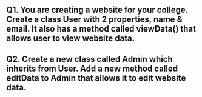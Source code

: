 ## Q1. You are creating a website for your college. Create a class User with 2 properties, name & email. It also has a method called viewData() that allows user to view website data.

## Q2. Create a new class called Admin which inherits from User. Add a new method called editData to Admin that allows it to edit website data.